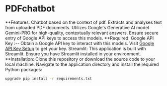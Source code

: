 # PDFchatbot
**Features:
Chatbot based on the context of pdf.
Extracts and analyses text from uploaded PDF documents.
Utilizes Google's Generative AI model Gemini-PRO for high-quality, contextually relevant answers.
Ensure secure entry of Google API keys to access this models.
**Required:
Google API Key :-- Obtain a Google API key to interact with this models. Visit [Google API Key Setup](https://makersuite.google.com/app/apikey) to get your key.
Streamlit: This application is built with Streamlit. Ensure you have Streamlit installed in your environment.
**Installation:
Clone this repository or download the source code to your local machine. Navigate to the application directory and install the required Python packages:

```bash
upgrade pip install -r requirements.txt
